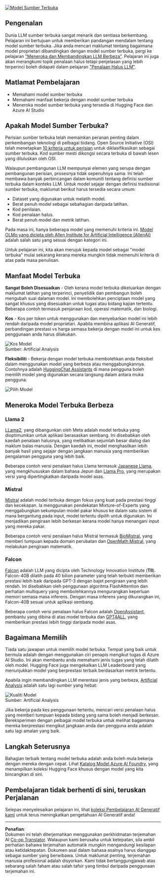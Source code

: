 <!--
CO_OP_TRANSLATOR_METADATA:
{
  "original_hash": "a2a83aac52158c23161046cbd13faa2b",
  "translation_date": "2025-10-17T21:00:07+00:00",
  "source_file": "16-open-source-models/README.md",
  "language_code": "ms"
}
-->
[![Model Sumber Terbuka](../../../translated_images/16-lesson-banner.6b56555e8404fda1716382db4832cecbe616ccd764de381f0af6cfd694d05f74.ms.png)](https://youtu.be/CuICgfuHFSg?si=x8SpFRUsIxM9dohN)

## Pengenalan

Dunia LLM sumber terbuka sangat menarik dan sentiasa berkembang. Pelajaran ini bertujuan untuk memberikan pandangan mendalam tentang model sumber terbuka. Jika anda mencari maklumat tentang bagaimana model proprietari dibandingkan dengan model sumber terbuka, pergi ke pelajaran ["Meneroka dan Membandingkan LLM Berbeza"](../02-exploring-and-comparing-different-llms/README.md?WT.mc_id=academic-105485-koreyst). Pelajaran ini juga akan merangkumi topik penalaan halus tetapi penjelasan yang lebih terperinci boleh didapati dalam pelajaran ["Penalaan Halus LLM"](../18-fine-tuning/README.md?WT.mc_id=academic-105485-koreyst).

## Matlamat Pembelajaran

- Memahami model sumber terbuka
- Memahami manfaat bekerja dengan model sumber terbuka
- Meneroka model sumber terbuka yang tersedia di Hugging Face dan Azure AI Studio

## Apakah Model Sumber Terbuka?

Perisian sumber terbuka telah memainkan peranan penting dalam perkembangan teknologi di pelbagai bidang. Open Source Initiative (OSI) telah menetapkan [10 kriteria untuk perisian](https://web.archive.org/web/20241126001143/https://opensource.org/osd?WT.mc_id=academic-105485-koreyst) untuk diklasifikasikan sebagai sumber terbuka. Kod sumber mesti dikongsi secara terbuka di bawah lesen yang diluluskan oleh OSI.

Walaupun pembangunan LLM mempunyai elemen yang serupa dengan pembangunan perisian, prosesnya tidak sepenuhnya sama. Ini telah membawa banyak perbincangan dalam komuniti tentang definisi sumber terbuka dalam konteks LLM. Untuk model sejajar dengan definisi tradisional sumber terbuka, maklumat berikut harus tersedia secara umum:

- Dataset yang digunakan untuk melatih model.
- Berat penuh model sebagai sebahagian daripada latihan.
- Kod penilaian.
- Kod penalaan halus.
- Berat penuh model dan metrik latihan.

Pada masa ini, hanya beberapa model yang memenuhi kriteria ini. [Model OLMo yang dicipta oleh Allen Institute for Artificial Intelligence (AllenAI)](https://huggingface.co/allenai/OLMo-7B?WT.mc_id=academic-105485-koreyst) adalah salah satu yang sesuai dengan kategori ini.

Untuk pelajaran ini, kita akan merujuk kepada model sebagai "model terbuka" mulai sekarang kerana mereka mungkin tidak memenuhi kriteria di atas pada masa penulisan.

## Manfaat Model Terbuka

**Sangat Boleh Disesuaikan** - Oleh kerana model terbuka dikeluarkan dengan maklumat latihan yang terperinci, penyelidik dan pembangun boleh mengubah suai dalaman model. Ini membolehkan penciptaan model yang sangat khusus yang disesuaikan untuk tugas atau bidang kajian tertentu. Beberapa contoh termasuk penjanaan kod, operasi matematik, dan biologi.

**Kos** - Kos per token untuk menggunakan dan menyebarkan model ini lebih rendah daripada model proprietari. Apabila membina aplikasi AI Generatif, perbandingan prestasi vs harga semasa bekerja dengan model ini untuk kes penggunaan anda harus dilakukan.

![Kos Model](../../../translated_images/model-price.3f5a3e4d32ae00b465325159e1f4ebe7b5861e95117518c6bfc37fe842950687.ms.png)  
Sumber: Artificial Analysis

**Fleksibiliti** - Bekerja dengan model terbuka membolehkan anda fleksibel dalam menggunakan model yang berbeza atau menggabungkannya. Contohnya adalah [HuggingChat Assistants](https://huggingface.co/chat?WT.mc_id=academic-105485-koreyst) di mana pengguna boleh memilih model yang digunakan secara langsung dalam antara muka pengguna:

![Pilih Model](../../../translated_images/choose-model.f095d15bbac922141591fd4fac586dc8d25e69b42abf305d441b84c238e293f2.ms.png)

## Meneroka Model Terbuka Berbeza

### Llama 2

[LLama2](https://huggingface.co/meta-llama?WT.mc_id=academic-105485-koreyst), yang dibangunkan oleh Meta adalah model terbuka yang dioptimumkan untuk aplikasi berasaskan sembang. Ini disebabkan oleh kaedah penalaan halusnya, yang melibatkan sejumlah besar dialog dan maklum balas manusia. Dengan kaedah ini, model menghasilkan lebih banyak hasil yang sejajar dengan jangkaan manusia yang memberikan pengalaman pengguna yang lebih baik.

Beberapa contoh versi penalaan halus Llama termasuk [Japanese Llama](https://huggingface.co/elyza/ELYZA-japanese-Llama-2-7b?WT.mc_id=academic-105485-koreyst), yang mengkhususkan dalam bahasa Jepun dan [Llama Pro](https://huggingface.co/TencentARC/LLaMA-Pro-8B?WT.mc_id=academic-105485-koreyst), yang merupakan versi yang dipertingkatkan daripada model asas.

### Mistral

[Mistral](https://huggingface.co/mistralai?WT.mc_id=academic-105485-koreyst) adalah model terbuka dengan fokus yang kuat pada prestasi tinggi dan kecekapan. Ia menggunakan pendekatan Mixture-of-Experts yang menggabungkan sekumpulan model pakar khusus ke dalam satu sistem di mana bergantung pada input, model tertentu dipilih untuk digunakan. Ini menjadikan pengiraan lebih berkesan kerana model hanya menangani input yang mereka pakar.

Beberapa contoh versi penalaan halus Mistral termasuk [BioMistral](https://huggingface.co/BioMistral/BioMistral-7B?text=Mon+nom+est+Thomas+et+mon+principal?WT.mc_id=academic-105485-koreyst), yang memberi tumpuan kepada domain perubatan dan [OpenMath Mistral](https://huggingface.co/nvidia/OpenMath-Mistral-7B-v0.1-hf?WT.mc_id=academic-105485-koreyst), yang melakukan pengiraan matematik.

### Falcon

[Falcon](https://huggingface.co/tiiuae?WT.mc_id=academic-105485-koreyst) adalah LLM yang dicipta oleh Technology Innovation Institute (**TII**). Falcon-40B dilatih pada 40 bilion parameter yang telah terbukti memberikan prestasi lebih baik daripada GPT-3 dengan bajet pengiraan yang lebih rendah. Ini disebabkan oleh penggunaan algoritma FlashAttention dan perhatian multiquery yang membolehkannya mengurangkan keperluan memori semasa masa inferens. Dengan masa inferens yang dikurangkan ini, Falcon-40B sesuai untuk aplikasi sembang.

Beberapa contoh versi penalaan halus Falcon adalah [OpenAssistant](https://huggingface.co/OpenAssistant/falcon-40b-sft-top1-560?WT.mc_id=academic-105485-koreyst), pembantu yang dibina di atas model terbuka dan [GPT4ALL](https://huggingface.co/nomic-ai/gpt4all-falcon?WT.mc_id=academic-105485-koreyst), yang memberikan prestasi lebih tinggi daripada model asas.

## Bagaimana Memilih

Tiada satu jawapan untuk memilih model terbuka. Tempat yang baik untuk bermula adalah dengan menggunakan ciri penapis mengikut tugas di Azure AI Studio. Ini akan membantu anda memahami jenis tugas yang telah dilatih oleh model. Hugging Face juga mengekalkan LLM Leaderboard yang menunjukkan model yang berprestasi terbaik berdasarkan metrik tertentu.

Apabila ingin membandingkan LLM merentasi jenis yang berbeza, [Artificial Analysis](https://artificialanalysis.ai/?WT.mc_id=academic-105485-koreyst) adalah satu lagi sumber yang hebat:

![Kualiti Model](../../../translated_images/model-quality.aaae1c22e00f7ee1cd9dc186c611ac6ca6627eabd19e5364dce9e216d25ae8a5.ms.png)  
Sumber: Artificial Analysis

Jika bekerja pada kes penggunaan tertentu, mencari versi penalaan halus yang memberi tumpuan kepada bidang yang sama boleh menjadi berkesan. Bereksperimen dengan pelbagai model terbuka untuk melihat bagaimana mereka berprestasi mengikut jangkaan anda dan pengguna anda adalah satu lagi amalan yang baik.

## Langkah Seterusnya

Bahagian terbaik tentang model terbuka adalah anda boleh mula bekerja dengan mereka dengan cepat. Lihat [Katalog Model Azure AI Foundry](https://ai.azure.com?WT.mc_id=academic-105485-koreyst), yang menampilkan koleksi Hugging Face khusus dengan model yang kita bincangkan di sini.

## Pembelajaran tidak berhenti di sini, teruskan Perjalanan

Selepas menyelesaikan pelajaran ini, lihat [koleksi Pembelajaran AI Generatif kami](https://aka.ms/genai-collection?WT.mc_id=academic-105485-koreyst) untuk terus meningkatkan pengetahuan AI Generatif anda!

---

**Penafian**:  
Dokumen ini telah diterjemahkan menggunakan perkhidmatan terjemahan AI [Co-op Translator](https://github.com/Azure/co-op-translator). Walaupun kami berusaha untuk ketepatan, sila ambil perhatian bahawa terjemahan automatik mungkin mengandungi kesilapan atau ketidaktepatan. Dokumen asal dalam bahasa asalnya harus dianggap sebagai sumber yang berwibawa. Untuk maklumat penting, terjemahan manusia profesional adalah disyorkan. Kami tidak bertanggungjawab atas sebarang salah faham atau salah tafsir yang timbul daripada penggunaan terjemahan ini.
